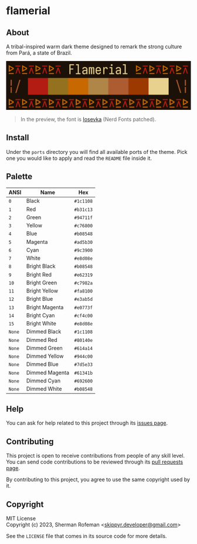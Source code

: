 # flamerial

## About

A tribal-inspired warm dark theme designed to remark the strong culture from
Pará, a state of Brazil.

![](preview.png)
> In the preview, the font is [Iosevka](https://github.com/be5invis/Iosevka)
> (Nerd Fonts patched).

## Install

Under the `ports` directory you will find all available ports of the theme.
Pick one you would like to apply and read the `README` file inside it.

## Palette

| ANSI | Name | Hex |
| - | - | - |
| `0` | Black | `#1c1108` |
| `1` | Red | `#b31c13` |
| `2` | Green | `#94711f` |
| `3` | Yellow | `#c76800` |
| `4` | Blue | `#b08548` |
| `5` | Magenta | `#ad5b30` |
| `6` | Cyan | `#9c3900` |
| `7` | White | `#e8d08e` |
| `8` | Bright Black | `#b08548` |
| `9` | Bright Red | `#e62319` |
| `10` | Bright Green | `#c7982a` |
| `11` | Bright Yellow | `#fa8100` |
| `12` | Bright Blue | `#e3ab5d` |
| `13` | Bright Magenta | `#e0773f` |
| `14` | Bright Cyan | `#cf4c00` |
| `15` | Bright White | `#e8d08e` |
| `None` | Dimmed Black | `#1c1108` |
| `None` | Dimmed Red | `#80140e` |
| `None` | Dimmed Green | `#614a14` |
| `None` | Dimmed Yellow | `#944c00` |
| `None` | Dimmed Blue | `#7d5e33` |
| `None` | Dimmed Magenta | `#61341b` |
| `None` | Dimmed Cyan | `#692600` |
| `None` | Dimmed White | `#b08548` |

## Help

You can ask for help related to this project through its [issues page](https://github.com/skippyr/flamerial/issues).

## Contributing

This project is open to receive contributions from people of any skill level.
You can send code contributions to be reviewed through its [pull requests page](https://github.com/skippyr/flamerial/pulls).

By contributing to this project, you agree to use the same copyright used by it.

## Copyright

MIT License\
Copyright (c) 2023, Sherman Rofeman \<skippyr.developer@gmail.com\>

See the `LICENSE` file that comes in its source code for more details.

